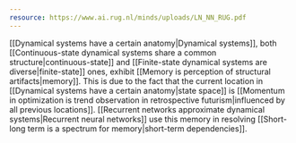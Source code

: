 ```yaml
---
resource: https://www.ai.rug.nl/minds/uploads/LN_NN_RUG.pdf
---
```


[[Dynamical systems have a certain anatomy|Dynamical systems]], both [[Continuous-state dynamical systems share a common structure|continuous-state]] and [[Finite-state dynamical systems are diverse|finite-state]] ones, exhibit [[Memory is perception of structural artifacts|memory]]. This is due to the fact that the current location in [[Dynamical systems have a certain anatomy|state space]] is [[Momentum in optimization is trend observation in retrospective futurism|influenced by all previous locations]]. [[Recurrent networks approximate dynamical systems|Recurrent neural networks]] use this memory in resolving [[Short-long term is a spectrum for memory|short-term dependencies]].